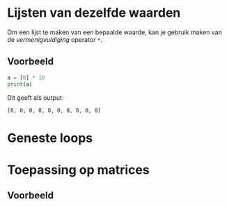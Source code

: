 # Lijsten van dezelfde waarden

Om een lijst te maken van een bepaalde waarde, kan je gebruik maken van de *vermenigvuldiging* operator `*`.

## Voorbeeld

```python
a = [0] * 10
print(a)
```

Dit geeft als output:

```
[0, 0, 0, 0, 0, 0, 0, 0, 0, 0]
```

# Geneste loops

# Toepassing op matrices

## Voorbeeld